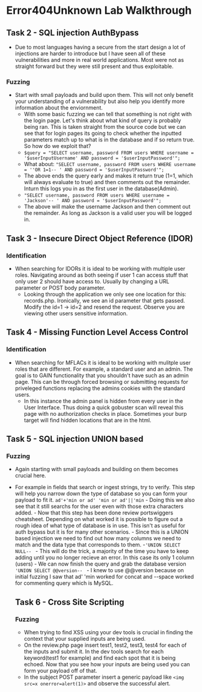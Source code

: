 # Error404Unknown Lab Walkthrough
## Task 2 - SQL injection AuthBypass
- Due to most languages having a secure from the start design a lot of injections are harder to introduce but I have seen all of these vulnerabilities and more in real world applications. Most were not as straight forward but they were still present and thus exploitable.
### Fuzzing
- Start with small payloads and build upon them. This will not only benefit your understanding of a vulnerability but also help you identify more information about the enviornment.
   - With some basic fuzzing we can tell that something is not right with the login page. Let's think about what kind of query is probably being ran. This is taken straight from the source code but we can see that for login pages its going to check whether the inputted parameters match up to what is in the database and if so return true. So how do we exploit that?
   - ``` $query = "SELECT username, password FROM users WHERE username = '$userInputUsername' AND password = '$userInputPassword'"; ```
   - What about: ``` "SELECT username, password FROM users WHERE username = ''OR 1=1-- ' AND password = '$userInputPassword'"; ```
   - The above ends the query early and makes it return true (1=1, which will always evaluate to true) and then comments out the remainder. Inturn this logs you in as the first user in the database(Admin).
   - ``` "SELECT username, password FROM users WHERE username = 'Jackson'-- ' AND password = '$userInputPassword'"; ```
   - The above will make the username Jackson and then comment out the remainder. As long as Jackson is a valid user you will be logged in.
 
## Task 3 - Insecure Direct Object Reference (IDOR)
### Identification
- When searching for IDORs it is ideal to be working with multiple user roles. Navigating around as both seeing if user 1 can access stuff that only user 2 should have access to. Usually by changing a URL parameter or POST body parameter.
    - Looking through the application we only see one location for this: records.php. Ironically, we see an id parameter that gets passed. Modify the id=1 -> id=2 and resend the request. Observe you are viewing other users sensitive information.
 
## Task 4 - Missing Function Level Access Control
### Identification
- When searching for MFLACs it is ideal to be working with mulitple user roles that are different. For example, a standard user and an admin. The goal is to GAIN functionality that you shouldn't have such as an admin page. This can be through forced browsing or submitting requests for priveleged functions replacing the admins cookies with the standard users.
    - In this instance the admin panel is hidden from every user in the User Interface. Thus doing a quick gobuster scan will reveal this page with no authorization checks in place. Sometimes your burp target will find hidden locations that are in the html.

## Task 5 - SQL injection UNION based
### Fuzzing
- Again starting with small payloads and building on them becomes crucial here.
- For example in fields that search or ingest strings, try to verify. This step will help you narrow down the type of database so you can form your payload to fit it.
       ```ad'+'min or ad' 'min or ad'||'min```
           - Doing this we also see that it still searchs for the user even with those extra characters added.
       - Now that this step has been done review portswiggers cheatsheet. Depending on what worked it is possible to figure out a rough idea of what type of database is in use. This isn't as useful for auth bypass but it is for many other scenarios.
       - Since this is a UNION based injection we need to find out how many columns we need to match and the data type that corresponds to them.
           -```'UNION SELECT NULL-- ```
                 - This will do the trick, a majority of the time you have to keep adding until you no longer recieve an error. In this case its only 1 column (users)
        - We can now finish the query and grab the database version
           ```'UNION SELECT @@version-- ```
        - I knew to use @@version because on initial fuzzing I saw that ad' 'min worked for concat and --space worked for commenting query which is MySQL.

  ## Task 6 - Cross Site Scripting
  ### Fuzzing
  - When trying to find XSS using your dev tools is crucial in finding the context that your supplied inputs are being used.
  - On the review.php page insert test1, test2, test3, test4 for each of the inputs and submit it. In the dev tools search for each keyword(test1 for example) and find each spot that it is being echoed. Now that you see how your inputs are being used you can form your payload off of that.
  - In the subject POST parameter insert a generic payload like ```<img src=x onerror=alert(1)>``` and observe the successful alert.





































